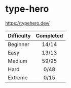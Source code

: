# type-hero

<https://typehero.dev/>

| Difficulty | Completed |
| ---------- | :-------: |
| Beginner   |   14/14   |
| Easy       |   13/13   |
| Medium     |   59/95   |
| Hard       |   0/48    |
| Extreme    |   0/15    |

